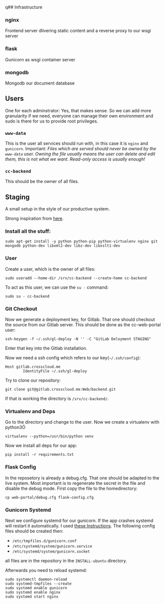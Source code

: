 q## Infrastructure
### nginx
Frontend server dlivering static content and a reverse proxy to our wsgi server

### flask
Gunicorn as wsgi container server

### mongodb
Mongodb our document database

## Users
One for each adminstrator: Yes, that makes sense. So we can add more granularity if we need, everyone can manage their own environment and sudo is there for us to provide root privileges.

### `www-data`
This is the user all services should run with, in this case it is `nginx` and `gunicorn`. Important: *Files which are served should never be owned by the `www-data` user. Owning the file usually means the user can delete and edit them, this is not what we want. Read-only access is usually enough!*


### `cc-backend`
This should be the owner of all files.

## Staging

A small setup in the style of our productive system.

Strong inspiration from [here](https://realpython.com/blog/python/kickstarting-flask-on-ubuntu-setup-and-deployment/).


### Install all the stuff:

```
sudo apt-get install -y python python-pip python-virtualenv nginx git mongodb python-dev libxml2-dev libz-dev libxslt1-dev
```

### User

Create a user, which is the owner of all files:
```
sudo useradd --home-dir /srv/cc-backend --create-home cc-backend
```

To act as this user, we can use the `su -` command:
```
sudo su - cc-backend
```


### Git Checkout

Now we generate a deployment key, for Gitlab. That one should checkout the source from our Gitlab server. This should be done as the cc-web-portal user:
```
ssh-keygen -f ~/.ssh/gl-deploy -N '' -C "GitLab Deloyment STAGING"
```
Enter that key into the Gitlab installation. 

Now we need a ssh config which refers to our key(`~/.ssh/config`):
```
Host gitlab.crosscloud.me
        IdentityFile ~/.ssh/gl-deploy

```


Try to clone our repository:
```
git clone git@gitlab.crosscloud.me:Web/backend.git
```

If that is working the directory is `/srv/cc-backend/`.

### Virtualenv and Deps
Go to the directory and change to the user. Now we create a virtualenv with python3Ö
```
virtualenv --python=/usr/bin/python venv
```


Now we install all deps for our app:
```
pip install -r requirements.txt
```
### Flask Config
In the reposetory is already a debug.cfg. That one should be adapted to the
live system. Most important is to regenerate the secret in the file and disable
the debug mode. First copy
the file to the homedirectory:

```
cp web-portal/debug.cfg flask-config.cfg
```


### Gunicorn Systemd
Next we configure systemd for our gunicorn. If the app crashes systemd will restart it automatically. I used [these Instructions](http://gunicorn-docs.readthedocs.org/en/latest/deploy.html#systemd).
The following config files should be created then:

 - `/etc/tmpfiles.d/gunicorn.conf`
 - `/etc/systemd/system/gunicorn.service`
 - `/etc/systemd/system/gunicorn.socket`

all files are in the repository in the `INSTALL-ubuntu` directory.

Afterwards you need to reload systemd: 
```
sudo systemctl daemon-reload
sudo systemd-tmpfiles --create
sudo systemd enable gunicorn
sudo systemd enable nginx 
sudo systemd start nginx 
```
